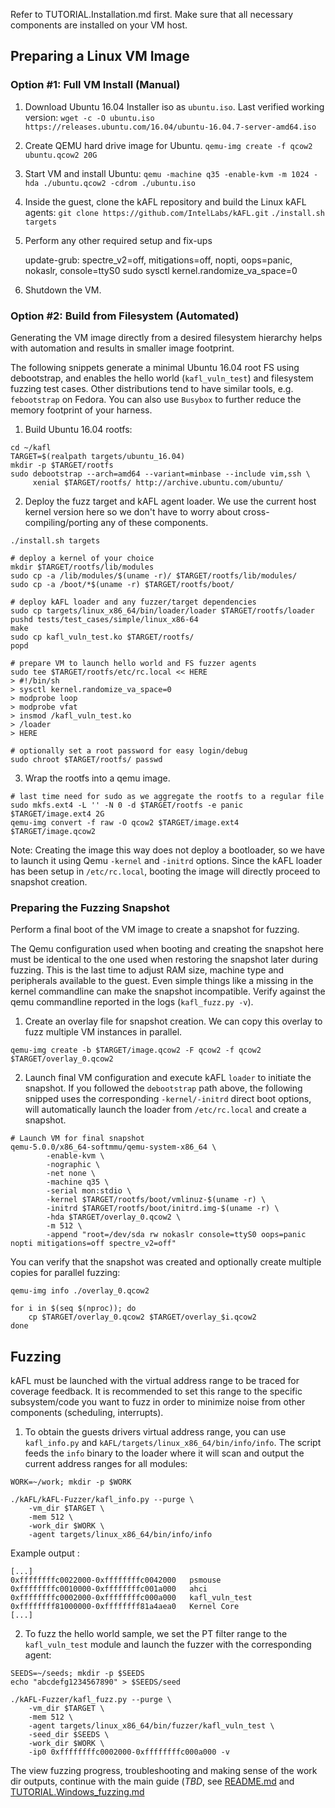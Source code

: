 Refer to TUTORIAL.Installation.md first. Make sure that all necessary components
are installed on your VM host.

## Preparing a Linux VM Image

### Option #1: Full VM Install (Manual)

1. Download Ubuntu 16.04 Installer iso as `ubuntu.iso`. Last verified working version:
   `wget -c -O ubuntu.iso https://releases.ubuntu.com/16.04/ubuntu-16.04.7-server-amd64.iso`

2.  Create QEMU hard drive image for Ubuntu.
    `qemu-img create -f qcow2 ubuntu.qcow2 20G`

3. Start VM and install Ubuntu:
   `qemu -machine q35 -enable-kvm -m 1024 -hda ./ubuntu.qcow2 -cdrom ./ubuntu.iso`

4. Inside the guest, clone the kAFL repository and build the Linux kAFL agents:
   `git clone https://github.com/IntelLabs/kAFL.git`
   `./install.sh targets`

5. Perform any other required setup and fix-ups
   
   update-grub: spectre_v2=off, mitigations=off, nopti, oops=panic, nokaslr, console=ttyS0
   sudo sysctl kernel.randomize_va_space=0 

6. Shutdown the VM.


### Option #2: Build from Filesystem (Automated)

Generating the VM image directly from a desired filesystem hierarchy helps with
automation and results in smaller image footprint.

The following snippets generate a minimal Ubuntu 16.04 root FS using
debootstrap, and enables the hello world (`kafl_vuln_test`) and filesystem
fuzzing test cases. Other distributions tend to have similar tools, e.g.
`febootstrap` on Fedora. You can also use `Busybox` to further reduce the memory
footprint of your harness.

1. Build Ubuntu 16.04 rootfs:

```
cd ~/kafl
TARGET=$(realpath targets/ubuntu_16.04)
mkdir -p $TARGET/rootfs
sudo debootstrap --arch=amd64 --variant=minbase --include vim,ssh \
     xenial $TARGET/rootfs/ http://archive.ubuntu.com/ubuntu/
```

2. Deploy the fuzz target and kAFL agent loader. We use the current host kernel
   version here so we don't have to worry about cross-compiling/porting any of
   these components.

```
./install.sh targets

# deploy a kernel of your choice
mkdir $TARGET/rootfs/lib/modules
sudo cp -a /lib/modules/$(uname -r)/ $TARGET/rootfs/lib/modules/
sudo cp -a /boot/*$(uname -r) $TARGET/rootfs/boot/

# deploy kAFL loader and any fuzzer/target dependencies
sudo cp targets/linux_x86_64/bin/loader/loader $TARGET/rootfs/loader
pushd tests/test_cases/simple/linux_x86-64
make
sudo cp kafl_vuln_test.ko $TARGET/rootfs/
popd

# prepare VM to launch hello world and FS fuzzer agents
sudo tee $TARGET/rootfs/etc/rc.local << HERE
> #!/bin/sh
> sysctl kernel.randomize_va_space=0
> modprobe loop
> modprobe vfat
> insmod /kafl_vuln_test.ko
> /loader
> HERE

# optionally set a root password for easy login/debug
sudo chroot $TARGET/rootfs/ passwd
```

3. Wrap the rootfs into a qemu image.

```
# last time need for sudo as we aggregate the rootfs to a regular file
sudo mkfs.ext4 -L '' -N 0 -d $TARGET/rootfs -e panic $TARGET/image.ext4 2G
qemu-img convert -f raw -O qcow2 $TARGET/image.ext4 $TARGET/image.qcow2
```

Note: Creating the image this way does not deploy a bootloader, so we have to launch
it using Qemu `-kernel` and `-initrd` options. Since the kAFL loader has been
setup in `/etc/rc.local`, booting the image will directly proceed to snapshot
creation.


### Preparing the Fuzzing Snapshot

Perform a final boot of the VM image to create a snapshot for fuzzing.

The Qemu configuration used when booting and creating the snapshot here must be
identical to the one used when restoring the snapshot later during fuzzing. This
is the last time to adjust RAM size, machine type and peripherals available to
the guest. Even simple things like a missing in the kernel commandline can make
the snapshot incompatible. Verify against the qemu commandline reported in the
logs (`kafl_fuzz.py -v`).

1. Create an overlay file for snapshot creation. We can copy this overlay to
   fuzz multiple VM instances in parallel.

```
qemu-img create -b $TARGET/image.qcow2 -F qcow2 -f qcow2 $TARGET/overlay_0.qcow2
```

2. Launch final VM configuration and execute kAFL `loader` to initiate the
   snapshot. If you followed the `debootstrap` path above, the following snipped
   uses the corresponding `-kernel/-initrd` direct boot options, will automatically
   launch the loader from `/etc/rc.local` and create a snapshot.

```
# Launch VM for final snapshot
qemu-5.0.0/x86_64-softmmu/qemu-system-x86_64 \
        -enable-kvm \
        -nographic \
        -net none \
        -machine q35 \
        -serial mon:stdio \
        -kernel $TARGET/rootfs/boot/vmlinuz-$(uname -r) \
        -initrd $TARGET/rootfs/boot/initrd.img-$(uname -r) \
        -hda $TARGET/overlay_0.qcow2 \
        -m 512 \
        -append "root=/dev/sda rw nokaslr console=ttyS0 oops=panic nopti mitigations=off spectre_v2=off"
```
 
You can verify that the snapshot was created and optionally create multiple copies for parallel fuzzing:

```
qemu-img info ./overlay_0.qcow2

for i in $(seq $(nproc)); do
    cp $TARGET/overlay_0.qcow2 $TARGET/overlay_$i.qcow2
done
```

## Fuzzing

kAFL must be launched with the virtual address range to be traced for coverage
feedback. It is recommended to set this range to the specific subsystem/code you
want to fuzz in order to minimize noise from other components (scheduling,
interrupts).

1. To obtain the guests drivers virtual address range, you can use
   `kafl_info.py` and `kAFL/targets/linux_x86_64/bin/info/info`. The script
   feeds the `info` binary to the loader where it will scan and output the current
   address ranges for all modules:

```
WORK=~/work; mkdir -p $WORK

./kAFL/kAFL-Fuzzer/kafl_info.py --purge \
	-vm_dir $TARGET \
	-mem 512 \
	-work_dir $WORK \
	-agent targets/linux_x86_64/bin/info/info
```

Example output :
```
[...]
0xffffffffc0022000-0xffffffffc0042000	psmouse
0xffffffffc0010000-0xffffffffc001a000	ahci
0xffffffffc0002000-0xffffffffc000a000	kafl_vuln_test
0xffffffff81000000-0xffffffff81a4aea0	Kernel Core
[...]
```

2. To fuzz the hello world sample, we set the PT filter range to the
   `kafl_vuln_test` module and launch the fuzzer with the corresponding agent:

```
SEEDS=~/seeds; mkdir -p $SEEDS
echo "abcdefg1234567890" > $SEEDS/seed

./kAFL-Fuzzer/kafl_fuzz.py --purge \
	-vm_dir $TARGET \
	-mem 512 \
	-agent targets/linux_x86_64/bin/fuzzer/kafl_vuln_test \
	-seed_dir $SEEDS \
	-work_dir $WORK \
	-ip0 0xffffffffc0002000-0xffffffffc000a000 -v
```

The view fuzzing progress, troubleshooting and making sense of the work dir outputs, continue with the main guide (_TBD_, see [README.md](https://github.com/IntelLabs/kAFL#visibility--debug) and [TUTORIAL.Windows_fuzzing.md](https://github.com/IntelLabs/kAFL/blob/master/doc/TUTORIAL.Windows_fuzzing.md#troubleshooting)

